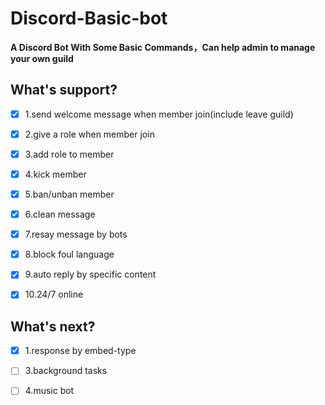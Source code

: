 # Discord-Basic-bot

**A Discord Bot With Some Basic Commands，Can help admin to manage your own guild**

## What's support?

- [x] 1.send welcome message when member join(include leave guild) 

- [x] 2.give a role when member join 

- [x] 3.add role to member 

- [x] 4.kick member 

- [x] 5.ban/unban member 

- [x] 6.clean message 

- [x] 7.resay message by bots 

- [x] 8.block foul language 

- [x] 9.auto reply by specific content

- [x] 10.24/7 online

## What's next?

- [x] 1.response by embed-type

- [ ] 3.background tasks 

- [ ] 4.music bot
